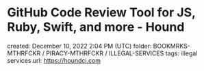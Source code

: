 # GitHub Code Review Tool for JS, Ruby, Swift, and more - Hound

created: December 10, 2022 2:04 PM (UTC)
folder: BOOKMRKS-MTHRFCKR / PIRACY-MTHRFCKR / ILLEGAL-SERVICES
tags: illegal services
url: https://houndci.com